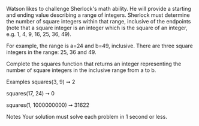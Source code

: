 Watson likes to challenge Sherlock's math ability. He will provide a starting and ending value describing a range of integers. Sherlock must determine the number of square integers within that range, inclusive of the endpoints (note that a square integer is an integer which is the square of an integer, e.g. 1, 4, 9, 16, 25, 36, 49).

For example, the range is a=24 and b=49, inclusive. There are three square integers in the range: 25, 36 and 49.

Complete the squares function that returns an integer representing the number of square integers in the inclusive range from a to b.

Examples
squares(3, 9) ➞ 2

squares(17, 24) ➞ 0

squares(1, 1000000000) ➞ 31622

Notes
Your solution must solve each problem in 1 second or less.